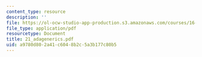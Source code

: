 ```yaml
---
content_type: resource
description: ''
file: https://ol-ocw-studio-app-production.s3.amazonaws.com/courses/16-01-unified-engineering-i-ii-iii-iv-fall-2005-spring-2006/a9780d802a41c6048b2c5a3b177c80b5_21_adagenerics.pdf
file_type: application/pdf
resourcetype: Document
title: 21_adagenerics.pdf
uid: a9780d80-2a41-c604-8b2c-5a3b177c80b5
---
```

